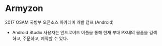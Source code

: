 # Armyzon

2017 OSAM 국방부 오픈소스 아카데미 개발 캠프 (Android)

- Android Studio
사용자는 안드로이드 어플을 통해 현재 부대 PX내의 물품을 검색하고, 주문하고, 예약할 수 있다.
